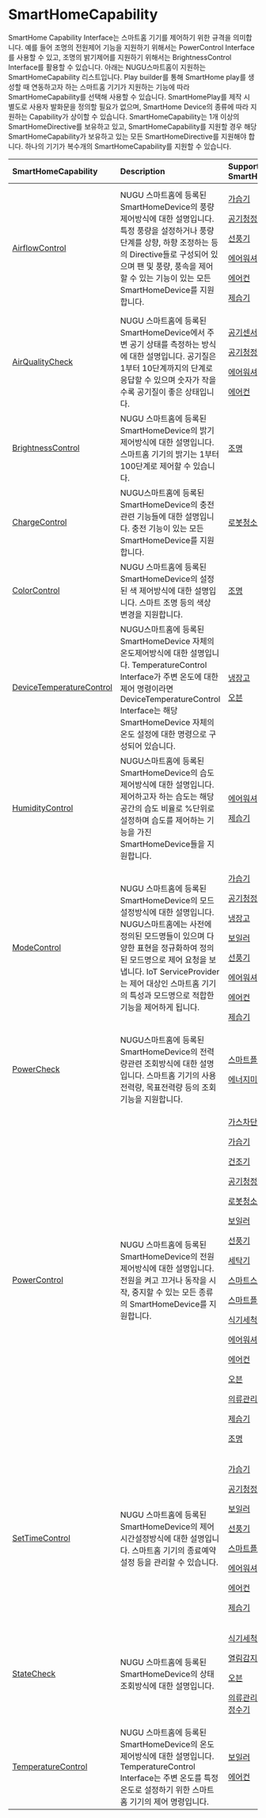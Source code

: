 # SmartHomeCapability

SmartHome Capability Interface는 스마트홈 기기를 제어하기 위한 규격을 의미합니다. 예를 들어 조명의 전원제어 기능을 지원하기 위해서는 PowerControl Interface를 사용할 수 있고, 조명의 밝기제어를 지원하기 위해서는 BrightnessControl Interface를 활용할 수 있습니다. 아래는 NUGU스마트홈이 지원하는 SmartHomeCapability 리스트입니다. Play builder를 통해 SmartHome play를 생성할 때 연동하고자 하는 스마트홈 기기가 지원하는 기능에 따라 SmartHomeCapability를 선택해 사용할 수 있습니다. SmartHomePlay를 제작 시 별도로 사용자 발화문을 정의할 필요가 없으며, SmartHome Device의 종류에 따라 지원하는 Capability가 상이할 수 있습니다. SmartHomeCapability는 1개 이상의 SmartHomeDirective를 보유하고 있고, SmartHomeCapability를 지원할 경우 해당 SmartHomeCapability가 보유하고 있는 모든 SmartHomeDirective를 지원해야 합니다. 하나의 기기가 복수개의 SmartHomeCapability를 지원할 수 있습니다.

<table>
  <thead>
    <tr>
      <th style="text-align:left">SmartHomeCapability</th>
      <th style="text-align:left">Description</th>
      <th style="text-align:left">Supported SmartHomeDevice</th>
    </tr>
  </thead>
  <tbody>
    <tr>
      <td style="text-align:left"> <a href="airflowcontrol-interface.md">AirflowControl</a>
      </td>
      <td style="text-align:left">NUGU &#xC2A4;&#xB9C8;&#xD2B8;&#xD648;&#xC5D0; &#xB4F1;&#xB85D;&#xB41C;
        SmartHomeDevice&#xC758; &#xD48D;&#xB7C9;&#xC81C;&#xC5B4;&#xBC29;&#xC2DD;&#xC5D0;
        &#xB300;&#xD55C; &#xC124;&#xBA85;&#xC785;&#xB2C8;&#xB2E4;. &#xD2B9;&#xC815;
        &#xD48D;&#xB7C9;&#xC744; &#xC124;&#xC815;&#xD558;&#xAC70;&#xB098; &#xD48D;&#xB7C9;
        &#xB2E8;&#xACC4;&#xB97C; &#xC0C1;&#xD5A5;, &#xD558;&#xD5A5; &#xC870;&#xC815;&#xD558;&#xB294;
        &#xB4F1;&#xC758; Directive&#xB4E4;&#xB85C; &#xAD6C;&#xC131;&#xB418;&#xC5B4;
        &#xC788;&#xC73C;&#xBA70; &#xD32C; &#xBC0F; &#xD48D;&#xB7C9;, &#xD48D;&#xC18D;&#xC744;
        &#xC81C;&#xC5B4;&#xD560; &#xC218; &#xC788;&#xB294; &#xAE30;&#xB2A5;&#xC774;
        &#xC788;&#xB294; &#xBAA8;&#xB4E0; SmartHomeDevice&#xB97C; &#xC9C0;&#xC6D0;&#xD569;&#xB2C8;&#xB2E4;.</td>
      <td
      style="text-align:left">
        <p><a href="../smarthomedevicetype/type-2.md">&#xAC00;&#xC2B5;&#xAE30;</a>
        </p>
        <p><a href="../smarthomedevicetype/type-4-1.md">&#xACF5;&#xAE30;&#xCCAD;&#xC815;&#xAE30;</a>
        </p>
        <p><a href="../smarthomedevicetype/type-8.md">&#xC120;&#xD48D;&#xAE30;</a>
        </p>
        <p><a href="../smarthomedevicetype/type-14.md">&#xC5D0;&#xC5B4;&#xC6CC;&#xC154;</a>
        </p>
        <p><a href="../smarthomedevicetype/type-15.md">&#xC5D0;&#xC5B4;&#xCEE8;</a>
        </p>
        <p><a href="../smarthomedevicetype/type-20.md">&#xC81C;&#xC2B5;&#xAE30;</a>
        </p>
        </td>
    </tr>
    <tr>
      <td style="text-align:left"> <a href="airqualitycheck-interface.md">AirQualityCheck</a>
      </td>
      <td style="text-align:left">NUGU &#xC2A4;&#xB9C8;&#xD2B8;&#xD648;&#xC5D0; &#xB4F1;&#xB85D;&#xB41C;
        SmartHomeDevice&#xC5D0;&#xC11C; &#xC8FC;&#xBCC0; &#xACF5;&#xAE30; &#xC0C1;&#xD0DC;&#xB97C;
        &#xCE21;&#xC815;&#xD558;&#xB294; &#xBC29;&#xC2DD;&#xC5D0; &#xB300;&#xD55C;
        &#xC124;&#xBA85;&#xC785;&#xB2C8;&#xB2E4;. &#xACF5;&#xAE30;&#xC9C8;&#xC740;
        1&#xBD80;&#xD130; 10&#xB2E8;&#xACC4;&#xAE4C;&#xC9C0;&#xC758; &#xB2E8;&#xACC4;&#xB85C;
        &#xC751;&#xB2F5;&#xD560; &#xC218; &#xC788;&#xC73C;&#xBA70; &#xC22B;&#xC790;&#xAC00;
        &#xC791;&#xC744;&#xC218;&#xB85D; &#xACF5;&#xAE30;&#xC9C8;&#xC774; &#xC88B;&#xC740;
        &#xC0C1;&#xD0DC;&#xC785;&#xB2C8;&#xB2E4;.</td>
      <td style="text-align:left">
        <p><a href="../smarthomedevicetype/type-4.md">&#xACF5;&#xAE30;&#xC13C;&#xC11C;</a>
        </p>
        <p><a href="../smarthomedevicetype/type-4-1.md">&#xACF5;&#xAE30;&#xCCAD;&#xC815;&#xAE30;</a>
        </p>
        <p><a href="../smarthomedevicetype/type-14.md">&#xC5D0;&#xC5B4;&#xC6CC;&#xC154;</a>
        </p>
        <p><a href="../smarthomedevicetype/type-15.md">&#xC5D0;&#xC5B4;&#xCEE8;</a>
        </p>
      </td>
    </tr>
    <tr>
      <td style="text-align:left"> <a href="brightnesscontrol-interface.md">BrightnessControl</a>
      </td>
      <td style="text-align:left">NUGU &#xC2A4;&#xB9C8;&#xD2B8;&#xD648;&#xC5D0; &#xB4F1;&#xB85D;&#xB41C;
        SmartHomeDevice&#xC758; &#xBC1D;&#xAE30;&#xC81C;&#xC5B4;&#xBC29;&#xC2DD;&#xC5D0;
        &#xB300;&#xD55C; &#xC124;&#xBA85;&#xC785;&#xB2C8;&#xB2E4;. &#xC2A4;&#xB9C8;&#xD2B8;&#xD648;
        &#xAE30;&#xAE30;&#xC758; &#xBC1D;&#xAE30;&#xB294; 1&#xBD80;&#xD130; 100&#xB2E8;&#xACC4;&#xB85C;
        &#xC81C;&#xC5B4;&#xD560; &#xC218; &#xC788;&#xC2B5;&#xB2C8;&#xB2E4;.</td>
      <td
      style="text-align:left"><a href="../smarthomedevicetype/type-21.md">&#xC870;&#xBA85;</a>
        </td>
    </tr>
    <tr>
      <td style="text-align:left"> <a href="chargecontrol-interface.md">ChargeControl</a>
      </td>
      <td style="text-align:left">NUGU&#xC2A4;&#xB9C8;&#xD2B8;&#xD648;&#xC5D0; &#xB4F1;&#xB85D;&#xB41C;
        SmartHomeDevice&#xC758; &#xCDA9;&#xC804;&#xAD00;&#xB828; &#xAE30;&#xB2A5;&#xB4E4;&#xC5D0;
        &#xB300;&#xD55C; &#xC124;&#xBA85;&#xC785;&#xB2C8;&#xB2E4;. &#xCDA9;&#xC804;
        &#xAE30;&#xB2A5;&#xC774; &#xC788;&#xB294; &#xBAA8;&#xB4E0; SmartHomeDevice&#xB97C;
        &#xC9C0;&#xC6D0;&#xD569;&#xB2C8;&#xB2E4;.</td>
      <td style="text-align:left"><a href="../smarthomedevicetype/type-6.md">&#xB85C;&#xBD07;&#xCCAD;&#xC18C;&#xAE30;</a>
      </td>
    </tr>
    <tr>
      <td style="text-align:left"> <a href="colorcontrol-interface.md">ColorControl</a>
      </td>
      <td style="text-align:left">NUGU &#xC2A4;&#xB9C8;&#xD2B8;&#xD648;&#xC5D0; &#xB4F1;&#xB85D;&#xB41C;
        SmartHomeDevice&#xC758; &#xC124;&#xC815;&#xB41C; &#xC0C9; &#xC81C;&#xC5B4;&#xBC29;&#xC2DD;&#xC5D0;
        &#xB300;&#xD55C; &#xC124;&#xBA85;&#xC785;&#xB2C8;&#xB2E4;. &#xC2A4;&#xB9C8;&#xD2B8;
        &#xC870;&#xBA85; &#xB4F1;&#xC758; &#xC0C9;&#xC0C1; &#xBCC0;&#xACBD;&#xC744;
        &#xC9C0;&#xC6D0;&#xD569;&#xB2C8;&#xB2E4;.</td>
      <td style="text-align:left"><a href="../smarthomedevicetype/type-21.md">&#xC870;&#xBA85;</a>
      </td>
    </tr>
    <tr>
      <td style="text-align:left"> <a href="devicetemperaturecontrol-interface.md">DeviceTemperatureControl</a>
      </td>
      <td style="text-align:left">NUGU&#xC2A4;&#xB9C8;&#xD2B8;&#xD648;&#xC5D0; &#xB4F1;&#xB85D;&#xB41C;
        SmartHomeDevice &#xC790;&#xCCB4;&#xC758; &#xC628;&#xB3C4;&#xC81C;&#xC5B4;&#xBC29;&#xC2DD;&#xC5D0;
        &#xB300;&#xD55C; &#xC124;&#xBA85;&#xC785;&#xB2C8;&#xB2E4;. TemperatureControl
        Interface&#xAC00; &#xC8FC;&#xBCC0; &#xC628;&#xB3C4;&#xC5D0; &#xB300;&#xD55C;
        &#xC81C;&#xC5B4; &#xBA85;&#xB839;&#xC774;&#xB77C;&#xBA74; DeviceTemperatureControl
        Interface&#xB294; &#xD574;&#xB2F9; SmartHomeDevice &#xC790;&#xCCB4;&#xC758;
        &#xC628;&#xB3C4; &#xC124;&#xC815;&#xC5D0; &#xB300;&#xD55C; &#xBA85;&#xB839;&#xC73C;&#xB85C;
        &#xAD6C;&#xC131;&#xB418;&#xC5B4; &#xC788;&#xC2B5;&#xB2C8;&#xB2E4;.</td>
      <td
      style="text-align:left">
        <p><a href="../smarthomedevicetype/type-5.md">&#xB0C9;&#xC7A5;&#xACE0;</a>
        </p>
        <p><a href="../smarthomedevicetype/type-17.md">&#xC624;&#xBE10;</a>
        </p>
        </td>
    </tr>
    <tr>
      <td style="text-align:left"> <a href="humiditycontrol-interface.md">HumidityControl</a>
      </td>
      <td style="text-align:left">NUGU&#xC2A4;&#xB9C8;&#xD2B8;&#xD648;&#xC5D0; &#xB4F1;&#xB85D;&#xB41C;
        SmartHomeDevice&#xC758; &#xC2B5;&#xB3C4;&#xC81C;&#xC5B4;&#xBC29;&#xC2DD;&#xC5D0;
        &#xB300;&#xD55C; &#xC124;&#xBA85;&#xC785;&#xB2C8;&#xB2E4;. &#xC81C;&#xC5B4;&#xD558;&#xACE0;&#xC790;
        &#xD558;&#xB294; &#xC2B5;&#xB3C4;&#xB294; &#xD574;&#xB2F9; &#xACF5;&#xAC04;&#xC758;
        &#xC2B5;&#xB3C4; &#xBE44;&#xC728;&#xB85C; %&#xB2E8;&#xC704;&#xB85C; &#xC124;&#xC815;&#xD558;&#xBA70;
        &#xC2B5;&#xB3C4;&#xB97C; &#xC81C;&#xC5B4;&#xD558;&#xB294; &#xAE30;&#xB2A5;&#xC744;
        &#xAC00;&#xC9C4; SmartHomeDevice&#xB4E4;&#xC744; &#xC9C0;&#xC6D0;&#xD569;&#xB2C8;&#xB2E4;.</td>
      <td
      style="text-align:left">
        <p><a href="../smarthomedevicetype/type-14.md">&#xC5D0;&#xC5B4;&#xC6CC;&#xC154;</a>
        </p>
        <p><a href="../smarthomedevicetype/type-20.md">&#xC81C;&#xC2B5;&#xAE30;</a>
        </p>
        </td>
    </tr>
    <tr>
      <td style="text-align:left"> <a href="modecontrol-interface.md">ModeControl</a>
      </td>
      <td style="text-align:left">NUGU &#xC2A4;&#xB9C8;&#xD2B8;&#xD648;&#xC5D0; &#xB4F1;&#xB85D;&#xB41C;
        SmartHomeDevice&#xC758; &#xBAA8;&#xB4DC;&#xC124;&#xC815;&#xBC29;&#xC2DD;&#xC5D0;
        &#xB300;&#xD55C; &#xC124;&#xBA85;&#xC785;&#xB2C8;&#xB2E4;. NUGU&#xC2A4;&#xB9C8;&#xD2B8;&#xD648;&#xC5D0;&#xB294;
        &#xC0AC;&#xC804;&#xC5D0; &#xC815;&#xC758;&#xB41C; &#xBAA8;&#xB4DC;&#xBA85;&#xB4E4;&#xC774;
        &#xC788;&#xC73C;&#xBA70; &#xB2E4;&#xC591;&#xD55C; &#xD45C;&#xD604;&#xC744;
        &#xC815;&#xADDC;&#xD654;&#xD558;&#xC5EC; &#xC815;&#xC758;&#xB41C; &#xBAA8;&#xB4DC;&#xBA85;&#xC73C;&#xB85C;
        &#xC81C;&#xC5B4; &#xC694;&#xCCAD;&#xC744; &#xBCF4;&#xB0C5;&#xB2C8;&#xB2E4;.
        IoT ServiceProvider&#xB294; &#xC81C;&#xC5B4; &#xB300;&#xC0C1;&#xC778; &#xC2A4;&#xB9C8;&#xD2B8;&#xD648;
        &#xAE30;&#xAE30;&#xC758; &#xD2B9;&#xC131;&#xACFC; &#xBAA8;&#xB4DC;&#xBA85;&#xC73C;&#xB85C;
        &#xC801;&#xD569;&#xD55C; &#xAE30;&#xB2A5;&#xC744; &#xC81C;&#xC5B4;&#xD558;&#xAC8C;
        &#xB429;&#xB2C8;&#xB2E4;.</td>
      <td style="text-align:left">
        <p><a href="../smarthomedevicetype/type-2.md">&#xAC00;&#xC2B5;&#xAE30;</a>
        </p>
        <p><a href="../smarthomedevicetype/type-4-1.md">&#xACF5;&#xAE30;&#xCCAD;&#xC815;&#xAE30;</a>
        </p>
        <p><a href="../smarthomedevicetype/type-5.md">&#xB0C9;&#xC7A5;&#xACE0;</a>
        </p>
        <p><a href="../smarthomedevicetype/type-7.md">&#xBCF4;&#xC77C;&#xB7EC;</a>
        </p>
        <p><a href="../smarthomedevicetype/type-8.md">&#xC120;&#xD48D;&#xAE30;</a>
        </p>
        <p><a href="../smarthomedevicetype/type-14.md">&#xC5D0;&#xC5B4;&#xC6CC;&#xC154;</a>
        </p>
        <p><a href="../smarthomedevicetype/type-15.md">&#xC5D0;&#xC5B4;&#xCEE8;</a>
        </p>
        <p><a href="../smarthomedevicetype/type-20.md">&#xC81C;&#xC2B5;&#xAE30;</a>
        </p>
      </td>
    </tr>
    <tr>
      <td style="text-align:left"> <a href="powercheck-interface.md">PowerCheck</a>
      </td>
      <td style="text-align:left">NUGU&#xC2A4;&#xB9C8;&#xD2B8;&#xD648;&#xC5D0; &#xB4F1;&#xB85D;&#xB41C;
        SmartHomeDevice&#xC758; &#xC804;&#xB825;&#xB7C9;&#xAD00;&#xB828; &#xC870;&#xD68C;&#xBC29;&#xC2DD;&#xC5D0;
        &#xB300;&#xD55C; &#xC124;&#xBA85;&#xC785;&#xB2C8;&#xB2E4;. &#xC2A4;&#xB9C8;&#xD2B8;&#xD648;
        &#xAE30;&#xAE30;&#xC758; &#xC0AC;&#xC6A9;&#xC804;&#xB825;&#xB7C9;, &#xBAA9;&#xD45C;&#xC804;&#xB825;&#xB7C9;
        &#xB4F1;&#xC758; &#xC870;&#xD68C; &#xAE30;&#xB2A5;&#xC744; &#xC9C0;&#xC6D0;&#xD569;&#xB2C8;&#xB2E4;.</td>
      <td
      style="text-align:left">
        <p><a href="../smarthomedevicetype/type-11.md">&#xC2A4;&#xB9C8;&#xD2B8;&#xD50C;&#xB7EC;&#xADF8;</a>
        </p>
        <p><a href="../smarthomedevicetype/type-13.md">&#xC5D0;&#xB108;&#xC9C0;&#xBBF8;&#xD130;</a>
        </p>
        </td>
    </tr>
    <tr>
      <td style="text-align:left"> <a href="powercontrol-interface.md">PowerControl</a>
      </td>
      <td style="text-align:left">NUGU &#xC2A4;&#xB9C8;&#xD2B8;&#xD648;&#xC5D0; &#xB4F1;&#xB85D;&#xB41C;
        SmartHomeDevice&#xC758; &#xC804;&#xC6D0;&#xC81C;&#xC5B4;&#xBC29;&#xC2DD;&#xC5D0;
        &#xB300;&#xD55C; &#xC124;&#xBA85;&#xC785;&#xB2C8;&#xB2E4;. &#xC804;&#xC6D0;&#xC744;
        &#xCF1C;&#xACE0; &#xB044;&#xAC70;&#xB098; &#xB3D9;&#xC791;&#xC744; &#xC2DC;&#xC791;,
        &#xC911;&#xC9C0;&#xD560; &#xC218; &#xC788;&#xB294; &#xBAA8;&#xB4E0; &#xC885;&#xB958;&#xC758;
        SmartHomeDevice&#xB97C; &#xC9C0;&#xC6D0;&#xD569;&#xB2C8;&#xB2E4;.</td>
      <td
      style="text-align:left">
        <p><a href="../smarthomedevicetype/type-1.md">&#xAC00;&#xC2A4;&#xCC28;&#xB2E8;&#xAE30;</a>
        </p>
        <p><a href="../smarthomedevicetype/type-2.md">&#xAC00;&#xC2B5;&#xAE30;</a>
        </p>
        <p><a href="../smarthomedevicetype/type-3.md">&#xAC74;&#xC870;&#xAE30;</a>
        </p>
        <p><a href="../smarthomedevicetype/type-4-1.md">&#xACF5;&#xAE30;&#xCCAD;&#xC815;&#xAE30;</a>
        </p>
        <p><a href="../smarthomedevicetype/type-6.md">&#xB85C;&#xBD07;&#xCCAD;&#xC18C;&#xAE30;</a>
        </p>
        <p><a href="../smarthomedevicetype/type-7.md">&#xBCF4;&#xC77C;&#xB7EC;</a>
        </p>
        <p><a href="../smarthomedevicetype/type-8.md">&#xC120;&#xD48D;&#xAE30;</a>
        </p>
        <p><a href="../smarthomedevicetype/type-9.md">&#xC138;&#xD0C1;&#xAE30;</a>
        </p>
        <p><a href="../smarthomedevicetype/type-10.md">&#xC2A4;&#xB9C8;&#xD2B8;&#xC2A4;&#xC704;&#xCE58;</a>
        </p>
        <p><a href="../smarthomedevicetype/type-11.md">&#xC2A4;&#xB9C8;&#xD2B8;&#xD50C;&#xB7EC;&#xADF8;</a>
        </p>
        <p><a href="../smarthomedevicetype/type-12.md">&#xC2DD;&#xAE30;&#xC138;&#xCC99;&#xAE30;</a>
        </p>
        <p><a href="../smarthomedevicetype/type-14.md">&#xC5D0;&#xC5B4;&#xC6CC;&#xC154;</a>
        </p>
        <p><a href="../smarthomedevicetype/type-15.md">&#xC5D0;&#xC5B4;&#xCEE8;</a>
        </p>
        <p><a href="../smarthomedevicetype/type-17.md">&#xC624;&#xBE10;</a>
        </p>
        <p><a href="../smarthomedevicetype/type-18.md">&#xC758;&#xB958;&#xAD00;&#xB9AC;&#xAE30;</a>
        </p>
        <p><a href="../smarthomedevicetype/type-20.md">&#xC81C;&#xC2B5;&#xAE30;</a>
        </p>
        <p><a href="../smarthomedevicetype/type-21.md">&#xC870;&#xBA85;</a>
        </p>
        </td>
    </tr>
    <tr>
      <td style="text-align:left"> <a href="settimecontrol-interface.md">SetTimeControl</a>
      </td>
      <td style="text-align:left">NUGU &#xC2A4;&#xB9C8;&#xD2B8;&#xD648;&#xC5D0; &#xB4F1;&#xB85D;&#xB41C;
        SmartHomeDevice&#xC758; &#xC81C;&#xC5B4;&#xC2DC;&#xAC04;&#xC124;&#xC815;&#xBC29;&#xC2DD;&#xC5D0;
        &#xB300;&#xD55C; &#xC124;&#xBA85;&#xC785;&#xB2C8;&#xB2E4;. &#xC2A4;&#xB9C8;&#xD2B8;&#xD648;
        &#xAE30;&#xAE30;&#xC758; &#xC885;&#xB8CC;&#xC608;&#xC57D;&#xC124;&#xC815;
        &#xB4F1;&#xC744; &#xAD00;&#xB9AC;&#xD560; &#xC218; &#xC788;&#xC2B5;&#xB2C8;&#xB2E4;.</td>
      <td
      style="text-align:left">
        <p><a href="../smarthomedevicetype/type-2.md">&#xAC00;&#xC2B5;&#xAE30;</a>
        </p>
        <p><a href="../smarthomedevicetype/type-4-1.md">&#xACF5;&#xAE30;&#xCCAD;&#xC815;&#xAE30;</a>
        </p>
        <p><a href="../smarthomedevicetype/type-7.md">&#xBCF4;&#xC77C;&#xB7EC;</a>
        </p>
        <p><a href="../smarthomedevicetype/type-8.md">&#xC120;&#xD48D;&#xAE30;</a>
        </p>
        <p><a href="../smarthomedevicetype/type-11.md">&#xC2A4;&#xB9C8;&#xD2B8;&#xD50C;&#xB7EC;&#xADF8;</a>
        </p>
        <p><a href="../smarthomedevicetype/type-14.md">&#xC5D0;&#xC5B4;&#xC6CC;&#xC154;</a>
        </p>
        <p><a href="../smarthomedevicetype/type-15.md">&#xC5D0;&#xC5B4;&#xCEE8;</a>
        </p>
        <p><a href="../smarthomedevicetype/type-20.md">&#xC81C;&#xC2B5;&#xAE30;</a>
        </p>
        </td>
    </tr>
    <tr>
      <td style="text-align:left"> <a href="statecheck-interface.md">StateCheck</a>
      </td>
      <td style="text-align:left">NUGU &#xC2A4;&#xB9C8;&#xD2B8;&#xD648;&#xC5D0; &#xB4F1;&#xB85D;&#xB41C;
        SmartHomeDevice&#xC758; &#xC0C1;&#xD0DC;&#xC870;&#xD68C;&#xBC29;&#xC2DD;&#xC5D0;
        &#xB300;&#xD55C; &#xC124;&#xBA85;&#xC785;&#xB2C8;&#xB2E4;.</td>
      <td style="text-align:left">
        <p><a href="../smarthomedevicetype/type-12.md">&#xC2DD;&#xAE30;&#xC138;&#xCC99;&#xAE30;</a>
        </p>
        <p><a href="../smarthomedevicetype/type-16.md">&#xC5F4;&#xB9BC;&#xAC10;&#xC9C0;&#xC13C;&#xC11C;</a>
        </p>
        <p><a href="../smarthomedevicetype/type-17.md">&#xC624;&#xBE10;</a>
        </p>
        <p><a href="../smarthomedevicetype/type-18.md">&#xC758;&#xB958;&#xAD00;&#xB9AC;&#xAE30;</a>
          <br
          /><a href="../smarthomedevicetype/type-19.md">&#xC815;&#xC218;&#xAE30;</a>
        </p>
      </td>
    </tr>
    <tr>
      <td style="text-align:left"> <a href="temperaturecontrol-interface.md">TemperatureControl</a>
      </td>
      <td style="text-align:left">NUGU &#xC2A4;&#xB9C8;&#xD2B8;&#xD648;&#xC5D0; &#xB4F1;&#xB85D;&#xB41C;
        SmartHomeDevice&#xC758; &#xC628;&#xB3C4;&#xC81C;&#xC5B4;&#xBC29;&#xC2DD;&#xC5D0;
        &#xB300;&#xD55C; &#xC124;&#xBA85;&#xC785;&#xB2C8;&#xB2E4;. TemperatureControl
        Interface&#xB294; &#xC8FC;&#xBCC0; &#xC628;&#xB3C4;&#xB97C; &#xD2B9;&#xC815;
        &#xC628;&#xB3C4;&#xB85C; &#xC124;&#xC815;&#xD558;&#xAE30; &#xC704;&#xD55C;
        &#xC2A4;&#xB9C8;&#xD2B8;&#xD648; &#xAE30;&#xAE30;&#xC758; &#xC81C;&#xC5B4;
        &#xBA85;&#xB839;&#xC785;&#xB2C8;&#xB2E4;.</td>
      <td style="text-align:left">
        <p><a href="../smarthomedevicetype/type-7.md">&#xBCF4;&#xC77C;&#xB7EC;</a>
        </p>
        <p><a href="../smarthomedevicetype/type-15.md">&#xC5D0;&#xC5B4;&#xCEE8;</a>
        </p>
      </td>
    </tr>
  </tbody>
</table>